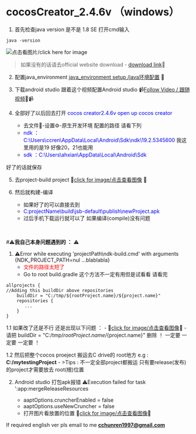 # cocosCreator_2.4.6v （windows）

1. 首先检查java version 是不是 1.8 SE 
打开cmd输入 
```
java -version
```
![点击看图片/click here for image](https://user-images.githubusercontent.com/49250073/160803094-05aeacbd-f395-49fb-a241-03313aa2452a.png)

> 如果没有的话请去official website download - [download link](https://www.oracle.com/java/technologies/downloads/#jdk18-windows)🔗

2. 配置java_environment
[java_environment setup /java环境配置](https://www.runoob.com/w3cnote/windows10-java-setup.html) 🔗

3. 下载android studio
跟着这个视频配置Android studio
📹[Follow Video / 跟随视频](https://www.bilibili.com/video/BV1Z44y1C7t8?spm_id_from=333.1007.top_right_bar_window_history.content.click)🔗📹

4. 全部好了以后回去打开 <span style="color: blue">cocos creator2.4.6v open up cocos creator</span>
    - 去文件📁-设置⚙-原生开发环境 配置的路径 请看下列
    - <span style="color: blue">ndk ： C:\Users\ccren\AppData\Local\Android\Sdk\ndk\19.2.5345600</span> 我这里用的是19 好像20，21也能用
    - <span style="color: blue">sdk ：C:\Users\ahxian\AppData\Local\Android\Sdk</span>

好了的话就保存

5. 去project-build project
📂[click for image/点击查看图像](https://user-images.githubusercontent.com/49250073/160804505-6ca9efa9-9541-43f1-9c9b-f174cbc98c05.png) 📂

6. 然后就构建-编译
    - 如果好了的可以直接去到
    - <span style="color: blue">C:projectName\build\jsb-default\publish\newProject.apk</span>
    - 过后手机下载运行就可以了 如果编译(compile)没有问题
<br>

#⚠️**我自己本身问题遇到的 ：** ⚠️
1. ⚠️Error while executing 'projectPath\ndk-build.cmd' with arguments {NDK_PROJECT_PATH=nul ...blablabla} 
    - <span style="color: red">文件的路径太短了</span>
    - Go to root build.gradle 这个方法不一定有用但是试看看 请看完
```
allprojects {
//Adding this buildDir above repositories 
    buildDir = "C:/tmp/${rootProject.name}/${project.name}"
    repositories {
       ...
    }
}
```

1.1 如果改了还是不行 还是出现以下问题 ：
    - 📂[click for image/点击查看图像](https://user-images.githubusercontent.com/49250073/160814167-9b1e98f1-fc84-441c-ad32-bab614bc7bf2.png)📂
    - 请把 buildDir = "C:/tmp/${rootProject.name}/${project.name}" 删除 ！ 一定要 一定要 一定要 ！


1.2 然后把整个cocos proeject 搬运去C drive的 root地方 e.g : **C:/mytestingProject**
    - >Tips : 不一定全部project都搬运 只有要release(发布)的project才需要放去 root(根)位置

2. Android studio 打包apk报错 ⚠️Execution failed for task ':app:mergeReleaseResources

    - aaptOptions.cruncherEnabled = false
    - aaptOptions.useNewCruncher = false
    - 打开图片看放置的位置
📂[click for image/点击查看图像](https://user-images.githubusercontent.com/49250073/160807664-c4bed91d-a902-471b-8674-893eb28b91c1.png)📂

If required english ver pls email to me **cchunren1997@gmail.com**
